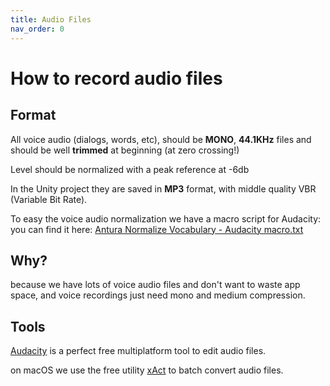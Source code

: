 ```yaml
---
title: Audio Files
nav_order: 0
---
```

# How to record audio files

## Format
All voice audio (dialogs, words, etc), should be **MONO**, **44.1KHz** files and should be well **trimmed** at beginning (at zero crossing!)

Level should be normalized with a peak reference at -6db

In the Unity project they are saved in **MP3** format, with middle quality VBR (Variable Bit Rate).

To easy the voice audio normalization we have a macro script for Audacity: you can find it here: [Antura Normalize Vocabulary - Audacity macro.txt](Antura_Normalize_Vocabulary_Audacity_Macro.txt)

## Why?
because we have lots of voice audio files and don't want to waste app space, and voice recordings just need mono and medium compression.

## Tools
[Audacity](https://www.audacityteam.org/) is a perfect free multiplatform tool to edit audio files.

on macOS we use the free utility [xAct](http://xact.scottcbrown.org/) to batch convert audio files.
